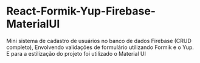 # React-Formik-Yup-Firebase-MaterialUI
Mini sistema de cadastro de usuários no banco de dados Firebase (CRUD completo), Envolvendo validações de formulário utilizando Formik e o Yup. E para a estilização do projeto foi utilizado o Material UI
